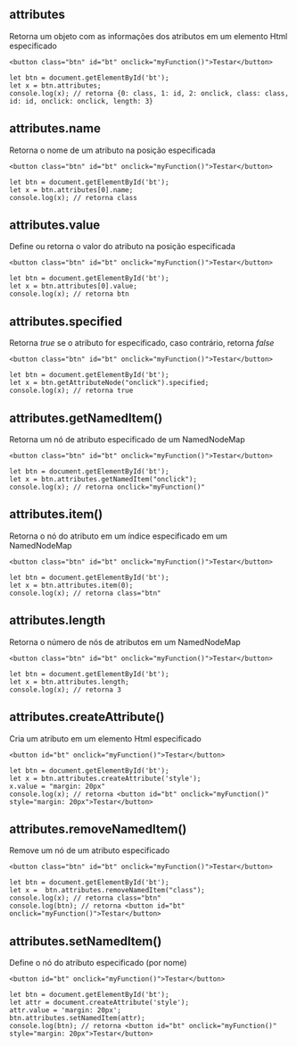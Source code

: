 ## attributes
Retorna um objeto com as informações dos atributos em um elemento Html especificado

    <button class="btn" id="bt" onclick="myFunction()">Testar</button>
    
    let btn = document.getElementById('bt');
    let x = btn.attributes; 
    console.log(x); // retorna {0: class, 1: id, 2: onclick, class: class, id: id, onclick: onclick, length: 3}

## attributes.name
Retorna o nome de um atributo na posição especificada

    <button class="btn" id="bt" onclick="myFunction()">Testar</button>
    
    let btn = document.getElementById('bt');
    let x = btn.attributes[0].name; 
    console.log(x); // retorna class

## attributes.value 
Define ou retorna o valor do atributo na posição especificada

    <button class="btn" id="bt" onclick="myFunction()">Testar</button>
    
    let btn = document.getElementById('bt');
    let x = btn.attributes[0].value;
    console.log(x); // retorna btn

## attributes.specified 
Retorna *true* se o atributo for especificado, caso contrário, retorna *false*

    <button class="btn" id="bt" onclick="myFunction()">Testar</button>
    
    let btn = document.getElementById('bt');
    let x = btn.getAttributeNode("onclick").specified;
    console.log(x); // retorna true
    
## attributes.getNamedItem()
Retorna um nó de atributo especificado de um NamedNodeMap
    
    <button class="btn" id="bt" onclick="myFunction()">Testar</button>
    
    let btn = document.getElementById('bt');
    let x = btn.attributes.getNamedItem("onclick"); 
    console.log(x); // retorna onclick="myFunction()"

## attributes.item()
Retorna o nó do atributo em um índice especificado em um NamedNodeMap
    
    <button class="btn" id="bt" onclick="myFunction()">Testar</button>
    
    let btn = document.getElementById('bt');
    let x = btn.attributes.item(0);  
    console.log(x); // retorna class="btn"

## attributes.length 
Retorna o número de nós de atributos em um NamedNodeMap

    <button class="btn" id="bt" onclick="myFunction()">Testar</button>
    
    let btn = document.getElementById('bt');
    let x = btn.attributes.length;
    console.log(x); // retorna 3
    
## attributes.createAttribute()
Cria um atributo em um elemento Html especificado

    <button id="bt" onclick="myFunction()">Testar</button>
    
    let btn = document.getElementById('bt');
    let x = btn.attributes.createAttribute('style');
    x.value = "margin: 20px"
    console.log(x); // retorna <button id="bt" onclick="myFunction()" style="margin: 20px">Testar</button>

## attributes.removeNamedItem()
Remove um nó de um atributo especificado

    <button class="btn" id="bt" onclick="myFunction()">Testar</button>
    
    let btn = document.getElementById('bt');
    let x =  btn.attributes.removeNamedItem("class");
    console.log(x); // retorna class="btn"
    console.log(btn); // retorna <button id="bt" onclick="myFunction()">Testar</button>
   

## attributes.setNamedItem()
Define o nó do atributo especificado (por nome)

    <button id="bt" onclick="myFunction()">Testar</button>
    
    let btn = document.getElementById('bt');
    let attr = document.createAttribute('style');
    attr.value = 'margin: 20px';
    btn.attributes.setNamedItem(attr);
    console.log(btn); // retorna <button id="bt" onclick="myFunction()" style="margin: 20px">Testar</button>
